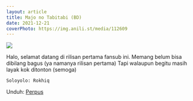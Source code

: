 ```yaml
---
layout: article
title: Majo no Tabitabi (BD)
date: 2021-12-21
coverPhoto: https://img.anili.st/media/112609
---
```


![](https://img.anili.st/media/112609)

Halo, selamat datang di rilisan pertama fansub ini.
Memang belum bisa dibilang bagus (ya namanya rilisan pertama)
Tapi walaupun begitu masih layak kok ditonton (semoga)

```
Soloyolo: Rokhiq
```

Unduh: [Perpus](https://www.perpusindo.info/berkas/1VmYYHOH)
